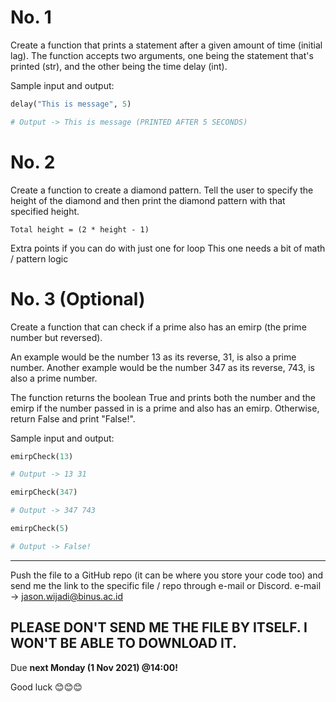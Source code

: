 # No. 1
Create a function that prints a statement after a given amount of time (initial lag). The function accepts two arguments, one being the statement that's printed (str), and the other being the time delay (int).

Sample input and output:
```python
delay("This is message", 5)

# Output -> This is message (PRINTED AFTER 5 SECONDS)
```

# No. 2
Create a function to create a diamond pattern. Tell the user to specify the height of the diamond and then print the diamond pattern with that specified height.
```
Total height = (2 * height - 1)
```
Extra points if you can do with just one for loop
This one needs a bit of math / pattern logic

# No. 3 (Optional)
Create a function that can check if a prime also has an emirp (the prime number but reversed).

An example would be the number 13 as its reverse, 31, is also a prime number.
Another example would be the number 347 as its reverse, 743, is also a prime number.

The function returns the boolean True and prints both the number and the emirp if the number passed in is a prime and also has an emirp. Otherwise, return False and print "False!".

Sample input and output:
```python
emirpCheck(13)

# Output -> 13 31

emirpCheck(347)

# Output -> 347 743

emirpCheck(5)

# Output -> False!
```

---

Push the file to a GitHub repo (it can be where you store your code too) and send me the link to the specific file / repo through e-mail or Discord.
e-mail -> jason.wijadi@binus.ac.id

## **PLEASE DON'T SEND ME THE FILE BY ITSELF. I WON'T BE ABLE TO DOWNLOAD IT.**

Due **next Monday (1 Nov 2021) @14:00!**

Good luck 😊😊😊
